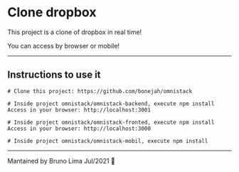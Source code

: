 # Clone dropbox
This project is a clone of dropbox in real time!

You can access by browser or mobile!

---

## Instructions to use it
```
# Clone this project: https://github.com/bonejah/omnistack

# Inside project omnistack/omnistack-backend, execute npm install
Access in your browser: http://localhost:3001

# Inside project omnistack/omnistack-fronted, execute npm install
Access in your browser: http://localhost:3000

# Inside project omnistack/omnistack-mobil, execute npm install
```

--- 

Mantained by Bruno Lima Jul/2021 🦧




